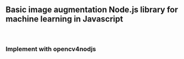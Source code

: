 ## Basic image augmentation Node.js library for machine learning in Javascript

</br>

### Implement with opencv4nodjs
